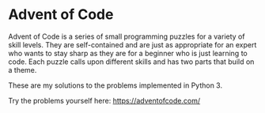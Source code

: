 # Advent of Code
Advent of Code is a series of small programming puzzles for a variety of skill levels. They are self-contained and are just as appropriate for an expert who wants to stay sharp as they are for a beginner who is just learning to code. Each puzzle calls upon different skills and has two parts that build on a theme.

These are my solutions to the problems implemented in Python 3.

Try the problems yourself here: 
https://adventofcode.com/
